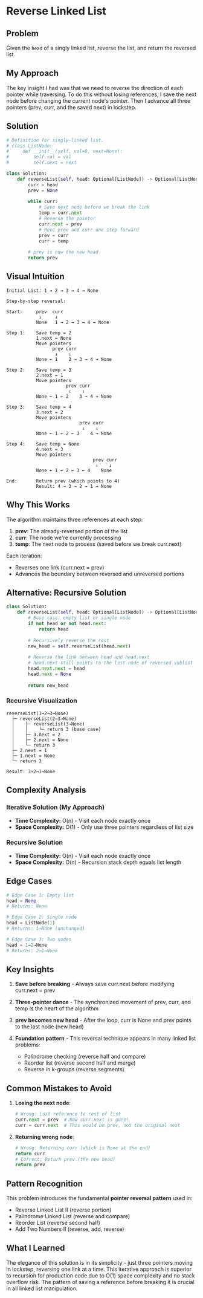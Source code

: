 # Reverse Linked List

## Problem
Given the `head` of a singly linked list, reverse the list, and return the reversed list.

## My Approach

The key insight I had was that we need to reverse the direction of each pointer while traversing. To do this without losing references, I save the next node before changing the current node's pointer. Then I advance all three pointers (prev, curr, and the saved next) in lockstep.

## Solution

```python
# Definition for singly-linked list.
# class ListNode:
#     def __init__(self, val=0, next=None):
#         self.val = val
#         self.next = next

class Solution:
    def reverseList(self, head: Optional[ListNode]) -> Optional[ListNode]:
        curr = head
        prev = None
        
        while curr:
            # Save next node before we break the link
            temp = curr.next
            # Reverse the pointer
            curr.next = prev
            # Move prev and curr one step forward
            prev = curr
            curr = temp
        
        # prev is now the new head
        return prev
```

## Visual Intuition

```
Initial List: 1 → 2 → 3 → 4 → None

Step-by-step reversal:

Start:     prev  curr
            ↓     ↓
           None   1 → 2 → 3 → 4 → None

Step 1:    Save temp = 2
           1.next = None
           Move pointers
                 prev curr
                  ↓    ↓
           None ← 1    2 → 3 → 4 → None

Step 2:    Save temp = 3
           2.next = 1
           Move pointers
                      prev curr
                       ↓    ↓
           None ← 1 ← 2    3 → 4 → None

Step 3:    Save temp = 4
           3.next = 2
           Move pointers
                           prev curr
                            ↓    ↓
           None ← 1 ← 2 ← 3    4 → None

Step 4:    Save temp = None
           4.next = 3
           Move pointers
                                prev curr
                                 ↓    ↓
           None ← 1 ← 2 ← 3 ← 4    None

End:       Return prev (which points to 4)
           Result: 4 → 3 → 2 → 1 → None
```

## Why This Works

The algorithm maintains three references at each step:
1. **prev**: The already-reversed portion of the list
2. **curr**: The node we're currently processing
3. **temp**: The next node to process (saved before we break curr.next)

Each iteration:
- Reverses one link (curr.next = prev)
- Advances the boundary between reversed and unreversed portions

## Alternative: Recursive Solution

```python
class Solution:
    def reverseList(self, head: Optional[ListNode]) -> Optional[ListNode]:
        # Base case: empty list or single node
        if not head or not head.next:
            return head
        
        # Recursively reverse the rest
        new_head = self.reverseList(head.next)
        
        # Reverse the link between head and head.next
        # head.next still points to the last node of reversed sublist
        head.next.next = head
        head.next = None
        
        return new_head
```

### Recursive Visualization
```
reverseList(1→2→3→None)
  ├─ reverseList(2→3→None)
  │    ├─ reverseList(3→None)
  │    │    └─ return 3 (base case)
  │    ├─ 3.next = 2
  │    ├─ 2.next = None
  │    └─ return 3
  ├─ 2.next = 1
  ├─ 1.next = None
  └─ return 3

Result: 3→2→1→None
```

## Complexity Analysis

### Iterative Solution (My Approach)
- **Time Complexity:** O(n) - Visit each node exactly once
- **Space Complexity:** O(1) - Only use three pointers regardless of list size

### Recursive Solution
- **Time Complexity:** O(n) - Visit each node exactly once
- **Space Complexity:** O(n) - Recursion stack depth equals list length

## Edge Cases

```python
# Edge Case 1: Empty list
head = None
# Returns: None

# Edge Case 2: Single node
head = ListNode(1)
# Returns: 1→None (unchanged)

# Edge Case 3: Two nodes
head = 1→2→None
# Returns: 2→1→None
```

## Key Insights

1. **Save before breaking** - Always save curr.next before modifying curr.next = prev

2. **Three-pointer dance** - The synchronized movement of prev, curr, and temp is the heart of the algorithm

3. **prev becomes new head** - After the loop, curr is None and prev points to the last node (new head)

4. **Foundation pattern** - This reversal technique appears in many linked list problems:
   - Palindrome checking (reverse half and compare)
   - Reorder list (reverse second half and merge)
   - Reverse in k-groups (reverse segments)

## Common Mistakes to Avoid

1. **Losing the next node**:
   ```python
   # Wrong: Lost reference to rest of list
   curr.next = prev  # Now curr.next is gone!
   curr = curr.next  # This would be prev, not the original next
   ```

2. **Returning wrong node**:
   ```python
   # Wrong: Returning curr (which is None at the end)
   return curr
   # Correct: Return prev (the new head)
   return prev
   ```

## Pattern Recognition

This problem introduces the fundamental **pointer reversal pattern** used in:
- Reverse Linked List II (reverse portion)
- Palindrome Linked List (reverse and compare)
- Reorder List (reverse second half)
- Add Two Numbers II (reverse, add, reverse)

## What I Learned

The elegance of this solution is in its simplicity - just three pointers moving in lockstep, reversing one link at a time. This iterative approach is superior to recursion for production code due to O(1) space complexity and no stack overflow risk. The pattern of saving a reference before breaking it is crucial in all linked list manipulation.